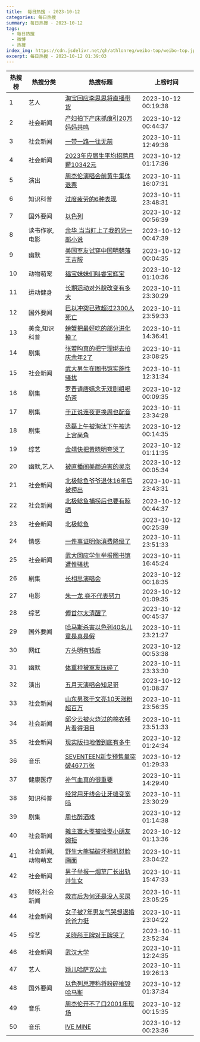```yaml
---
title:  每日热搜 - 2023-10-12
categories: 每日热搜
summary: 每日热搜 - 2023-10-12
tags:
  - 每日热搜
  - 微博
  - 热搜
index_img: https://cdn.jsdelivr.net/gh/athlonreg/weibo-top/weibo-top.jpeg
excerpt: 每日热搜 - 2023-10-12 01:39:03
---
```


| 热搜榜 | 热搜分类 | 热搜标题 | 上榜时间 |
| --- | --- | --- | --- |
| 1 | 艺人 | [淘宝回应李思思将直播带货](https://s.weibo.com/weibo%3Fq%3D%2523%E6%B7%98%E5%AE%9D%E5%9B%9E%E5%BA%94%E6%9D%8E%E6%80%9D%E6%80%9D%E5%B0%86%E7%9B%B4%E6%92%AD%E5%B8%A6%E8%B4%A7%2523) | 2023-10-12 00:19:38 | 
| 2 | 社会新闻 | [产妇拍下产床抓痕引20万妈妈共鸣](https://s.weibo.com/weibo%3Fq%3D%2523%E4%BA%A7%E5%A6%87%E6%8B%8D%E4%B8%8B%E4%BA%A7%E5%BA%8A%E6%8A%93%E7%97%95%E5%BC%9520%E4%B8%87%E5%A6%88%E5%A6%88%E5%85%B1%E9%B8%A3%2523) | 2023-10-12 00:44:37 | 
| 3 | 社会新闻 | [一带一路一往无前](https://s.weibo.com/weibo%3Fq%3D%2523%E4%B8%80%E5%B8%A6%E4%B8%80%E8%B7%AF%E4%B8%80%E5%BE%80%E6%97%A0%E5%89%8D%2523) | 2023-10-11 12:49:38 | 
| 4 | 社会新闻 | [2023年应届生平均招聘月薪10342元](https://s.weibo.com/weibo%3Fq%3D%25232023%E5%B9%B4%E5%BA%94%E5%B1%8A%E7%94%9F%E5%B9%B3%E5%9D%87%E6%8B%9B%E8%81%98%E6%9C%88%E8%96%AA10342%E5%85%83%2523) | 2023-10-12 01:17:36 | 
| 5 | 演出 | [周杰伦演唱会前黄牛集体退票](https://s.weibo.com/weibo%3Fq%3D%2523%E5%91%A8%E6%9D%B0%E4%BC%A6%E6%BC%94%E5%94%B1%E4%BC%9A%E5%89%8D%E9%BB%84%E7%89%9B%E9%9B%86%E4%BD%93%E9%80%80%E7%A5%A8%2523) | 2023-10-11 16:07:31 | 
| 6 | 知识科普 | [过度疲劳的6种表现](https://s.weibo.com/weibo%3Fq%3D%2523%E8%BF%87%E5%BA%A6%E7%96%B2%E5%8A%B3%E7%9A%846%E7%A7%8D%E8%A1%A8%E7%8E%B0%2523) | 2023-10-11 23:48:31 | 
| 7 | 国外要闻 | [以色列](https://s.weibo.com/weibo%3Fq%3D%2523%E4%BB%A5%E8%89%B2%E5%88%97%2523) | 2023-10-12 00:56:39 | 
| 8 | 读书作家,电影 | [余华 当当盯上了我的另一部小说](https://s.weibo.com/weibo%3Fq%3D%2523%E4%BD%99%E5%8D%8E%20%E5%BD%93%E5%BD%93%E7%9B%AF%E4%B8%8A%E4%BA%86%E6%88%91%E7%9A%84%E5%8F%A6%E4%B8%80%E9%83%A8%E5%B0%8F%E8%AF%B4%2523) | 2023-10-12 00:47:39 | 
| 9 | 幽默 | [美国室友试穿中国明朝藩王吉服](https://s.weibo.com/weibo%3Fq%3D%2523%E7%BE%8E%E5%9B%BD%E5%AE%A4%E5%8F%8B%E8%AF%95%E7%A9%BF%E4%B8%AD%E5%9B%BD%E6%98%8E%E6%9C%9D%E8%97%A9%E7%8E%8B%E5%90%89%E6%9C%8D%2523) | 2023-10-12 00:04:35 | 
| 10 | 动物萌宠 | [福宝妹妹们叫睿宝辉宝](https://s.weibo.com/weibo%3Fq%3D%2523%E7%A6%8F%E5%AE%9D%E5%A6%B9%E5%A6%B9%E4%BB%AC%E5%8F%AB%E7%9D%BF%E5%AE%9D%E8%BE%89%E5%AE%9D%2523) | 2023-10-12 01:10:36 | 
| 11 | 运动健身 | [长期运动对外貌改变有多大](https://s.weibo.com/weibo%3Fq%3D%2523%E9%95%BF%E6%9C%9F%E8%BF%90%E5%8A%A8%E5%AF%B9%E5%A4%96%E8%B2%8C%E6%94%B9%E5%8F%98%E6%9C%89%E5%A4%9A%E5%A4%A7%2523) | 2023-10-11 23:30:29 | 
| 12 | 国外要闻 | [巴以冲突已致超过2300人死亡](https://s.weibo.com/weibo%3Fq%3D%2523%E5%B7%B4%E4%BB%A5%E5%86%B2%E7%AA%81%E5%B7%B2%E8%87%B4%E8%B6%85%E8%BF%872300%E4%BA%BA%E6%AD%BB%E4%BA%A1%2523) | 2023-10-11 23:59:33 | 
| 13 | 美食,知识科普 | [螃蟹把最好吃的部分进化掉了](https://s.weibo.com/weibo%3Fq%3D%2523%E8%9E%83%E8%9F%B9%E6%8A%8A%E6%9C%80%E5%A5%BD%E5%90%83%E7%9A%84%E9%83%A8%E5%88%86%E8%BF%9B%E5%8C%96%E6%8E%89%E4%BA%86%2523) | 2023-10-11 14:36:41 | 
| 14 | 剧集 | [张若昀真的把宁理绑去拍庆余年2了](https://s.weibo.com/weibo%3Fq%3D%2523%E5%BC%A0%E8%8B%A5%E6%98%80%E7%9C%9F%E7%9A%84%E6%8A%8A%E5%AE%81%E7%90%86%E7%BB%91%E5%8E%BB%E6%8B%8D%E5%BA%86%E4%BD%99%E5%B9%B42%E4%BA%86%2523) | 2023-10-11 23:08:25 | 
| 15 | 社会新闻 | [武大男生在图书馆实施性骚扰](https://s.weibo.com/weibo%3Fq%3D%2523%E6%AD%A6%E5%A4%A7%E7%94%B7%E7%94%9F%E5%9C%A8%E5%9B%BE%E4%B9%A6%E9%A6%86%E5%AE%9E%E6%96%BD%E6%80%A7%E9%AA%9A%E6%89%B0%2523) | 2023-10-11 12:31:34 | 
| 16 | 剧集 | [罗晋请唐嫣念无双剧组喝奶茶](https://s.weibo.com/weibo%3Fq%3D%2523%E7%BD%97%E6%99%8B%E8%AF%B7%E5%94%90%E5%AB%A3%E5%BF%B5%E6%97%A0%E5%8F%8C%E5%89%A7%E7%BB%84%E5%96%9D%E5%A5%B6%E8%8C%B6%2523) | 2023-10-12 00:09:35 | 
| 17 | 剧集 | [于正说连夜更换周也配音](https://s.weibo.com/weibo%3Fq%3D%2523%E4%BA%8E%E6%AD%A3%E8%AF%B4%E8%BF%9E%E5%A4%9C%E6%9B%B4%E6%8D%A2%E5%91%A8%E4%B9%9F%E9%85%8D%E9%9F%B3%2523) | 2023-10-11 23:34:28 | 
| 18 | 剧集 | [丞磊上午被淘汰下午被选上宫尚角](https://s.weibo.com/weibo%3Fq%3D%2523%E4%B8%9E%E7%A3%8A%E4%B8%8A%E5%8D%88%E8%A2%AB%E6%B7%98%E6%B1%B0%E4%B8%8B%E5%8D%88%E8%A2%AB%E9%80%89%E4%B8%8A%E5%AE%AB%E5%B0%9A%E8%A7%92%2523) | 2023-10-12 00:14:35 | 
| 19 | 综艺 | [金靖快把黄晓明夸哭了](https://s.weibo.com/weibo%3Fq%3D%2523%E9%87%91%E9%9D%96%E5%BF%AB%E6%8A%8A%E9%BB%84%E6%99%93%E6%98%8E%E5%A4%B8%E5%93%AD%E4%BA%86%2523) | 2023-10-12 01:11:35 | 
| 20 | 幽默,艺人 | [被直播间美颜迫害的吴京](https://s.weibo.com/weibo%3Fq%3D%2523%E8%A2%AB%E7%9B%B4%E6%92%AD%E9%97%B4%E7%BE%8E%E9%A2%9C%E8%BF%AB%E5%AE%B3%E7%9A%84%E5%90%B4%E4%BA%AC%2523) | 2023-10-12 00:05:34 | 
| 21 | 社会新闻 | [北极鲶鱼爷爷退休16年后被捞出](https://s.weibo.com/weibo%3Fq%3D%2523%E5%8C%97%E6%9E%81%E9%B2%B6%E9%B1%BC%E7%88%B7%E7%88%B7%E9%80%80%E4%BC%9116%E5%B9%B4%E5%90%8E%E8%A2%AB%E6%8D%9E%E5%87%BA%2523) | 2023-10-11 23:43:31 | 
| 22 | 社会新闻 | [北极鲶鱼捕捞后也要有晾晒](https://s.weibo.com/weibo%3Fq%3D%2523%E5%8C%97%E6%9E%81%E9%B2%B6%E9%B1%BC%E6%8D%95%E6%8D%9E%E5%90%8E%E4%B9%9F%E8%A6%81%E6%9C%89%E6%99%BE%E6%99%92%2523) | 2023-10-12 00:44:37 | 
| 23 | 社会新闻 | [北极鲶鱼](https://s.weibo.com/weibo%3Fq%3D%2523%E5%8C%97%E6%9E%81%E9%B2%B6%E9%B1%BC%2523) | 2023-10-12 00:25:39 | 
| 24 | 情感 | [一件事证明你消费降级了](https://s.weibo.com/weibo%3Fq%3D%2523%E4%B8%80%E4%BB%B6%E4%BA%8B%E8%AF%81%E6%98%8E%E4%BD%A0%E6%B6%88%E8%B4%B9%E9%99%8D%E7%BA%A7%E4%BA%86%2523) | 2023-10-11 23:51:33 | 
| 25 | 社会新闻 | [武大回应学生举报图书馆遭性骚扰](https://s.weibo.com/weibo%3Fq%3D%2523%E6%AD%A6%E5%A4%A7%E5%9B%9E%E5%BA%94%E5%AD%A6%E7%94%9F%E4%B8%BE%E6%8A%A5%E5%9B%BE%E4%B9%A6%E9%A6%86%E9%81%AD%E6%80%A7%E9%AA%9A%E6%89%B0%2523) | 2023-10-11 16:45:24 | 
| 26 | 剧集 | [长相思演唱会](https://s.weibo.com/weibo%3Fq%3D%2523%E9%95%BF%E7%9B%B8%E6%80%9D%E6%BC%94%E5%94%B1%E4%BC%9A%2523) | 2023-10-12 00:18:35 | 
| 27 | 电影 | [朱一龙 卷不代表努力](https://s.weibo.com/weibo%3Fq%3D%2523%E6%9C%B1%E4%B8%80%E9%BE%99%20%E5%8D%B7%E4%B8%8D%E4%BB%A3%E8%A1%A8%E5%8A%AA%E5%8A%9B%2523) | 2023-10-12 01:09:35 | 
| 28 | 综艺 | [傅首尔太清醒了](https://s.weibo.com/weibo%3Fq%3D%2523%E5%82%85%E9%A6%96%E5%B0%94%E5%A4%AA%E6%B8%85%E9%86%92%E4%BA%86%2523) | 2023-10-12 00:45:37 | 
| 29 | 国外要闻 | [哈马斯杀害以色列40名儿童是真是假](https://s.weibo.com/weibo%3Fq%3D%2523%E5%93%88%E9%A9%AC%E6%96%AF%E6%9D%80%E5%AE%B3%E4%BB%A5%E8%89%B2%E5%88%9740%E5%90%8D%E5%84%BF%E7%AB%A5%E6%98%AF%E7%9C%9F%E6%98%AF%E5%81%87%2523) | 2023-10-11 23:21:27 | 
| 30 | 网红 | [方头明有钱后](https://s.weibo.com/weibo%3Fq%3D%2523%E6%96%B9%E5%A4%B4%E6%98%8E%E6%9C%89%E9%92%B1%E5%90%8E%2523) | 2023-10-12 00:53:38 | 
| 31 | 幽默 | [体重秤被室友压碎了](https://s.weibo.com/weibo%3Fq%3D%2523%E4%BD%93%E9%87%8D%E7%A7%A4%E8%A2%AB%E5%AE%A4%E5%8F%8B%E5%8E%8B%E7%A2%8E%E4%BA%86%2523) | 2023-10-11 23:33:30 | 
| 32 | 演出 | [五月天演唱会知足哥](https://s.weibo.com/weibo%3Fq%3D%2523%E4%BA%94%E6%9C%88%E5%A4%A9%E6%BC%94%E5%94%B1%E4%BC%9A%E7%9F%A5%E8%B6%B3%E5%93%A5%2523) | 2023-10-12 01:08:37 | 
| 33 | 社会新闻 | [山东男孩于文亮10天涨粉超百万](https://s.weibo.com/weibo%3Fq%3D%2523%E5%B1%B1%E4%B8%9C%E7%94%B7%E5%AD%A9%E4%BA%8E%E6%96%87%E4%BA%AE10%E5%A4%A9%E6%B6%A8%E7%B2%89%E8%B6%85%E7%99%BE%E4%B8%87%2523) | 2023-10-11 23:56:35 | 
| 34 | 社会新闻 | [邱少云被火烧过的棉衣残片看得泪目](https://s.weibo.com/weibo%3Fq%3D%2523%E9%82%B1%E5%B0%91%E4%BA%91%E8%A2%AB%E7%81%AB%E7%83%A7%E8%BF%87%E7%9A%84%E6%A3%89%E8%A1%A3%E6%AE%8B%E7%89%87%E7%9C%8B%E5%BE%97%E6%B3%AA%E7%9B%AE%2523) | 2023-10-11 23:51:33 | 
| 35 | 社会新闻 | [现实版扫地僧到底有多牛](https://s.weibo.com/weibo%3Fq%3D%2523%E7%8E%B0%E5%AE%9E%E7%89%88%E6%89%AB%E5%9C%B0%E5%83%A7%E5%88%B0%E5%BA%95%E6%9C%89%E5%A4%9A%E7%89%9B%2523) | 2023-10-12 01:24:34 | 
| 36 | 音乐 | [SEVENTEEN新专预售量突破467万张](https://s.weibo.com/weibo%3Fq%3D%2523SEVENTEEN%E6%96%B0%E4%B8%93%E9%A2%84%E5%94%AE%E9%87%8F%E7%AA%81%E7%A0%B4467%E4%B8%87%E5%BC%A0%2523) | 2023-10-12 01:29:33 | 
| 37 | 健康医疗 | [补气血真的很重要](https://s.weibo.com/weibo%3Fq%3D%2523%E8%A1%A5%E6%B0%94%E8%A1%80%E7%9C%9F%E7%9A%84%E5%BE%88%E9%87%8D%E8%A6%81%2523) | 2023-10-11 14:29:40 | 
| 38 | 知识科普 | [经常用牙线会让牙缝变宽吗](https://s.weibo.com/weibo%3Fq%3D%2523%E7%BB%8F%E5%B8%B8%E7%94%A8%E7%89%99%E7%BA%BF%E4%BC%9A%E8%AE%A9%E7%89%99%E7%BC%9D%E5%8F%98%E5%AE%BD%E5%90%97%2523) | 2023-10-11 23:30:29 | 
| 39 | 剧集 | [周也醉酒戏](https://s.weibo.com/weibo%3Fq%3D%2523%E5%91%A8%E4%B9%9F%E9%86%89%E9%85%92%E6%88%8F%2523) | 2023-10-12 01:14:38 | 
| 40 | 社会新闻 | [摊主塞大枣被捡枣小朋友婉拒](https://s.weibo.com/weibo%3Fq%3D%2523%E6%91%8A%E4%B8%BB%E5%A1%9E%E5%A4%A7%E6%9E%A3%E8%A2%AB%E6%8D%A1%E6%9E%A3%E5%B0%8F%E6%9C%8B%E5%8F%8B%E5%A9%89%E6%8B%92%2523) | 2023-10-12 01:13:36 | 
| 41 | 社会新闻,动物萌宠 | [野生大熊猫破坏相机怼脸画面](https://s.weibo.com/weibo%3Fq%3D%2523%E9%87%8E%E7%94%9F%E5%A4%A7%E7%86%8A%E7%8C%AB%E7%A0%B4%E5%9D%8F%E7%9B%B8%E6%9C%BA%E6%80%BC%E8%84%B8%E7%94%BB%E9%9D%A2%2523) | 2023-10-11 23:04:22 | 
| 42 | 社会新闻 | [男子举报一烟草厂长出轨并生女](https://s.weibo.com/weibo%3Fq%3D%2523%E7%94%B7%E5%AD%90%E4%B8%BE%E6%8A%A5%E4%B8%80%E7%83%9F%E8%8D%89%E5%8E%82%E9%95%BF%E5%87%BA%E8%BD%A8%E5%B9%B6%E7%94%9F%E5%A5%B3%2523) | 2023-10-11 15:47:33 | 
| 43 | 财经,社会新闻 | [救市后为何还是没人买房](https://s.weibo.com/weibo%3Fq%3D%2523%E6%95%91%E5%B8%82%E5%90%8E%E4%B8%BA%E4%BD%95%E8%BF%98%E6%98%AF%E6%B2%A1%E4%BA%BA%E4%B9%B0%E6%88%BF%2523) | 2023-10-11 23:05:25 | 
| 44 | 社会新闻 | [女子被7年男友气哭想退婚爸爸力挺](https://s.weibo.com/weibo%3Fq%3D%2523%E5%A5%B3%E5%AD%90%E8%A2%AB7%E5%B9%B4%E7%94%B7%E5%8F%8B%E6%B0%94%E5%93%AD%E6%83%B3%E9%80%80%E5%A9%9A%E7%88%B8%E7%88%B8%E5%8A%9B%E6%8C%BA%2523) | 2023-10-11 23:04:22 | 
| 45 | 综艺 | [关晓彤王牌对王牌哭了](https://s.weibo.com/weibo%3Fq%3D%2523%E5%85%B3%E6%99%93%E5%BD%A4%E7%8E%8B%E7%89%8C%E5%AF%B9%E7%8E%8B%E7%89%8C%E5%93%AD%E4%BA%86%2523) | 2023-10-11 23:52:34 | 
| 46 | 社会新闻 | [武汉大学](https://s.weibo.com/weibo%3Fq%3D%2523%E6%AD%A6%E6%B1%89%E5%A4%A7%E5%AD%A6%2523) | 2023-10-11 12:24:35 | 
| 47 | 艺人 | [颖儿哈萨克公主](https://s.weibo.com/weibo%3Fq%3D%2523%E9%A2%96%E5%84%BF%E5%93%88%E8%90%A8%E5%85%8B%E5%85%AC%E4%B8%BB%2523) | 2023-10-11 19:26:13 | 
| 48 | 国外要闻 | [以色列总理称将粉碎摧毁哈马斯](https://s.weibo.com/weibo%3Fq%3D%2523%E4%BB%A5%E8%89%B2%E5%88%97%E6%80%BB%E7%90%86%E7%A7%B0%E5%B0%86%E7%B2%89%E7%A2%8E%E6%91%A7%E6%AF%81%E5%93%88%E9%A9%AC%E6%96%AF%2523) | 2023-10-12 01:37:34 | 
| 49 | 音乐 | [周杰伦开不了口2001年现场](https://s.weibo.com/weibo%3Fq%3D%2523%E5%91%A8%E6%9D%B0%E4%BC%A6%E5%BC%80%E4%B8%8D%E4%BA%86%E5%8F%A32001%E5%B9%B4%E7%8E%B0%E5%9C%BA%2523) | 2023-10-12 00:15:35 | 
| 50 | 音乐 | [IVE MINE](https://s.weibo.com/weibo%3Fq%3D%2523IVE%20MINE%2523) | 2023-10-12 00:23:36 | 
